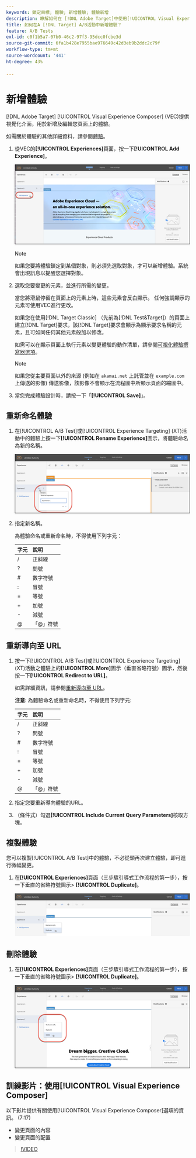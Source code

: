 ```yaml
---
keywords: 鎖定目標; 體驗; 新增體驗; 體驗新增
description: 瞭解如何在 [!DNL Adobe Target]中使用[!UICONTROL Visual Experience Composer] (VEC)。
title: 如何在A [!DNL Target] A/B活動中新增體驗？
feature: A/B Tests
exl-id: c0f1b5a7-07b0-46c2-97f3-95dcc0fcbe3d
source-git-commit: 6fa1b428e7955bae976649c42d3eb9b2ddc2c79f
workflow-type: tm+mt
source-wordcount: '441'
ht-degree: 43%

---
```


# 新增體驗

[!DNL Adobe Target] [!UICONTROL Visual Experience Composer] (VEC)提供視覺化介面，用於新增及編輯您頁面上的體驗。

如需關於體驗的其他詳細資料，請參閱[體驗](/help/main/c-experiences/experiences.md#concept_A2E10F6AFB3D4AEAB6951EE14688848D)。

1. 從VEC的&#x200B;**[!UICONTROL Experiences]**&#x200B;頁面，按一下&#x200B;**[!UICONTROL Add Experience]**。

   ![新增體驗選項](/help/main/c-activities/t-test-ab/t-test-create-ab/assets/add-experience.png)

   >[!NOTE]
   >
   >如果您要將體驗鎖定到某個對象，則必須先選取對象，才可以新增體驗。系統會出現訊息以提醒您選擇對象。

1. 選取您要變更的元素，並進行所需的變更。

   當您將滑鼠停留在頁面上的元素上時，這些元素會反白顯示。 任何強調顯示的元素可使用VEC進行更改。

   如果您在使用[!DNL Target Classic] （先前為[!DNL Test&Target]）的頁面上建立[!DNL Target]要求，該[!DNL Target]要求會顯示為顯示要求名稱的元素，且可如同任何其他元素般加以修改。

   如需可以在顯示頁面上執行元素以變更體驗的動作清單，請參閱[可視化體驗撰寫器選項](/help/main/c-experiences/c-visual-experience-composer/viztarget-options.md)。

   >[!NOTE]
   >
   >如果您從主要頁面以外的來源 (例如在 `akamai.net` 上託管並在 `example.com` 上傳送的影像) 傳送影像，該影像不會顯示在流程圖中所顯示頁面的縮圖中。

1. 當您完成體驗設計時，請按一下「**[!UICONTROL Save]**」。

## 重新命名體驗

1. 在[!UICONTROL A/B Test]或[!UICONTROL Experience Targeting] (XT)活動中的體驗上按一下&#x200B;**[!UICONTROL Rename Experience]**&#x200B;圖示，將體驗命名為新的名稱。

   ![重新命名體驗](/help/main/c-activities/t-test-ab/t-test-create-ab/assets/rename-experience.png)

2. 指定新名稱。

   為體驗命名或重新命名時，不得使用下列字元：

   | 字元 | 說明 |
   |--- |--- |
   | / | 正斜線 |
   | ? | 問號 |
   | # | 數字符號 |
   | : | 冒號 |
   | = | 等號 |
   | + | 加號 |
   | - | 減號 |
   | @ | 「@」符號 |

## 重新導向至 URL

1. 按一下[!UICONTROL A/B Test]或[!UICONTROL Experience Targeting] (XT)活動之體驗上的&#x200B;**[!UICONTROL More]**&#x200B;圖示（垂直省略符號）圖示，然後按一下&#x200B;**[!UICONTROL Redirect to URL]**。

   如需詳細資訊，請參閱[重新導向至 URL](/help/main/c-experiences/c-visual-experience-composer/redirect-offer.md)。

   **注意**: 為體驗命名或重新命名時，不得使用下列字元:

   | 字元 | 說明 |
   |--- |--- |
   | / | 正斜線 |
   | ? | 問號 |
   | # | 數字符號 |
   | : | 冒號 |
   | = | 等號 |
   | + | 加號 |
   | - | 減號 |
   | @ | 「@」符號 |

1. 指定您要重新導向體驗的URL。

1. （條件式）勾選&#x200B;**[!UICONTROL Include Current Query Parameters]**&#x200B;核取方塊。

## 複製體驗

您可以複製[!UICONTROL A/B Test]中的體驗，不必從頭再次建立體驗，即可進行微幅變更。

1. 在&#x200B;**[!UICONTROL Experiences]**&#x200B;頁面（三步驟引導式工作流程的第一步），按一下垂直的省略符號圖示> **[!UICONTROL Duplicate]**。

   ![重複體驗選項](/help/main/c-activities/t-test-ab/t-test-create-ab/assets/duplicate-experience.png)

## 刪除體驗

1. 在&#x200B;**[!UICONTROL Experiences]**&#x200B;頁面（三步驟引導式工作流程的第一步），按一下垂直的省略符號圖示> **[!UICONTROL Duplicate]**。

   ![刪除體驗選項](/help/main/c-activities/t-test-ab/t-test-create-ab/assets/delete-experience.png)

## 訓練影片：使用[!UICONTROL Visual Experience Composer]

以下影片提供有關使用[!UICONTROL Visual Experience Composer]選項的資訊。 (7:17)

* 變更頁面的內容
* 變更頁面的配置

>[!VIDEO](https://video.tv.adobe.com/v/17399)
